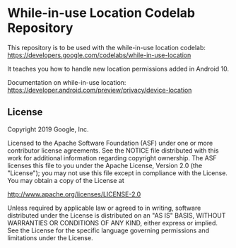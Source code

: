 While-in-use Location Codelab Repository
===============================

This repository is to be used with the while-in-use location codelab:
https://developers.google.com/codelabs/while-in-use-location

It teaches you how to handle new location permissions added in Android 10.

Documentation on while-in-use location:
https://developer.android.com/preview/privacy/device-location

License
-------

Copyright 2019 Google, Inc.

Licensed to the Apache Software Foundation (ASF) under one or more contributor
license agreements.  See the NOTICE file distributed with this work for
additional information regarding copyright ownership.  The ASF licenses this
file to you under the Apache License, Version 2.0 (the "License"); you may not
use this file except in compliance with the License.  You may obtain a copy of
the License at

  http://www.apache.org/licenses/LICENSE-2.0

Unless required by applicable law or agreed to in writing, software
distributed under the License is distributed on an "AS IS" BASIS, WITHOUT
WARRANTIES OR CONDITIONS OF ANY KIND, either express or implied.  See the
License for the specific language governing permissions and limitations under
the License.
